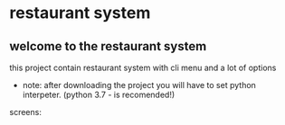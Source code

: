 # restaurant system

## welcome to the restaurant system

this project contain restaurant system with cli menu and a lot of options



* note: after downloading the project you will have to set python interpeter. (python 3.7 - is recomended!)

screens:


